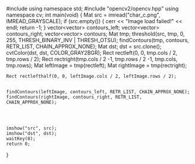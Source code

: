 #include <iostream>
using namespace std;
#include "opencv2/opencv.hpp"
using namespace cv;
int main(void)
{
	Mat src = imread("char_c.png", IMREAD_GRAYSCALE);
	if (src.empty()) { cerr << "Image load failed!" << endl; return -1; }
	vector<vector<Point>> contours_left;
	vector<vector<Point>> contours_right;
	vector<vector<Point>> contours;
	Mat tmp;
	threshold(src, tmp, 0, 255, THRESH_BINARY_INV | THRESH_OTSU);
	findContours(tmp, contours, RETR_LIST, CHAIN_APPROX_NONE);
	Mat dst;
	dst = src.clone();
	cvtColor(dst, dst, COLOR_GRAY2BGR);
	Rect rectleft(0, 0, tmp.cols / 2, tmp.rows / 2);
	Rect rectright(tmp.cols / 2 -1, tmp.rows / 2 -1, tmp.cols, tmp.rows);
	Mat leftImage = tmp(rectleft);
	Mat rightImage = tmp(rectright);

	Rect rectlefthalf(0, 0, leftImage.cols / 2, leftImage.rows / 2);
	

	findContours(leftImage, contours_left, RETR_LIST, CHAIN_APPROX_NONE);
	findContours(rightImage, contours_right, RETR_LIST, CHAIN_APPROX_NONE);



	
	imshow("src", src);
	imshow("dst", dst);
	waitKey(0);
	return 0;
}
